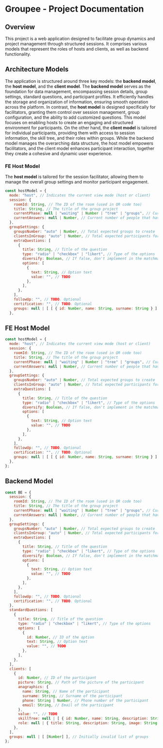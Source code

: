 # Groupee - Project Documentation

## Overview

This project is a web application designed to facilitate group dynamics and project management through structured sessions. It comprises various models that represent the roles of hosts and clients, as well as backend functionality.

## Architecture Models
The application is structured around three key models: the **backend model**, the **host model**, and the **client model**. The **backend model** serves as the foundation for data management, encompassing session details, group settings, standard questions, and participant profiles. It efficiently handles the storage and organization of information, ensuring smooth operation across the platform. In contrast, the **host model** is designed specifically for facilitators, granting them control over session management, group configuration, and the ability to add customized questions. This model focuses on enabling hosts to create an engaging and structured environment for participants. On the other hand, the **client model** is tailored for individual participants, providing them with access to session information, the skill tree, and their roles within groups. While the backend model manages the overarching data structure, the host model empowers facilitators, and the client model enhances participant interaction, together they create a cohesive and dynamic user experience.


### FE Host Model

The **host model** is tailored for the session facilitator, allowing them to manage the overall group settings and monitor participant engagement.

```javascript
const hostModel = {
  mode: "host", // Indicates the current view mode (host or client)
  session: {
    roomId: String, // The ID of the room (used in QR code too)
    title: String, // The title of the group project
    currentPhase: null | "waiting" | Number | "tree" | "groups", // Current stage of the platform
    currentAnswers: null | Number, // Current number of people that have answered
  },
  groupSettings: {
    groupsNumber: "auto" | Number, // Total expected groups to create
    clientsInGroup: "auto" | Number, // Total expected participants for each group
    extraQuestions: [
      {
        title: String, // Title of the question
        type: "radio" | "checkbox" | "likert", // Type of the options
        diversify: Boolean, // If false, don't implement in the matchmaking algorithm
        options: [
          {
            text: String, // Option text
            value: "", // TODO
          },
        ],
      },
    ],
    followUp: "", // TODO. Optional
    certification: "", // TODO. Optional
    groups: null | [ [ { id: Number, name: String, surname: String } ] ], // Initially invalid list of groups
  },
```
## FE Host Model

```javascript
const hostModel = {
  mode: "host", // Indicates the current view mode (host or client)
  session: {
    roomId: String, // The ID of the room (used in QR code too)
    title: String, // The title of the group project
    currentPhase: null | "waiting" | Number | "tree" | "groups", // Current stage of the platform
    currentAnswers: null | Number, // Current number of people that have answered
  },
  groupSettings: {
    groupsNumber: "auto" | Number, // Total expected groups to create
    clientsInGroup: "auto" | Number, // Total expected participants for each group
    extraQuestions: [
      {
        title: String, // Title of the question
        type: "radio" | "checkbox" | "likert", // Type of the options
        diversify: Boolean, // If false, don't implement in the matchmaking algorithm
        options: [
          {
            text: String, // Option text
            value: "", // TODO
          },
        ],
      },
    ],
    followUp: "", // TODO. Optional
    certification: "", // TODO. Optional
    groups: null | [ [ { id: Number, name: String, surname: String } ] ], // Initially invalid list of groups
  },
};
```
## Backend Model

```javascript
const BE = {
  session: {
    roomId: String, // The ID of the room (used in QR code too)
    title: String, // The title of the group project
    currentPhase: null | "waiting" | Number | "tree" | "groups", // Current stage of the platform
    currentAnswers: null | Number, // Current number of people that have answered
  },
  groupSettings: {
    groupsNumber: "auto" | Number, // Total expected groups to create
    clientsInGroup: "auto" | Number, // Total expected participants for each group
    extraQuestions: [
      {
        title: String, // Title of the question
        type: "radio" | "checkbox" | "likert", // Type of the options
        diversify: Boolean, // If false, don't implement in the matchmaking algorithm
        options: [
          {
            text: String, // Option text
            value: "", // TODO
          },
        ],
      },
    ],
    followUp: "", // TODO. Optional
    certification: "", // TODO. Optional
  },
  standardQuestions: [
    {
      title: String, // Title of the question
      type: "radio" | "checkbox" | "likert", // Type of the options
      options: [
        {
          id: Number, // ID of the option
          text: String, // Option text
          value: "", // TODO
        },
      ],
    },
  ],
  clients: [
    {
      id: Number, // ID of the participant
      picture: String, // Path of the picture of the participant
      anagraphics: {
        name: String, // Name of the participant
        surname: String, // Surname of the participant
        phone: String | Number, // Phone number of the participant
        email: String, // Email of the participant
      },
      value: "", // TODO
      skillTree: null | [ { id: Number, name: String, description: String, connectionsId: [Number], icon: String } ], // Skill tree structure
      role: null | { title: String, description: String, image: String }, // Role structure
    },
  ],
  groups: null | [ [Number] ], // Initially invalid list of groups
};
```
